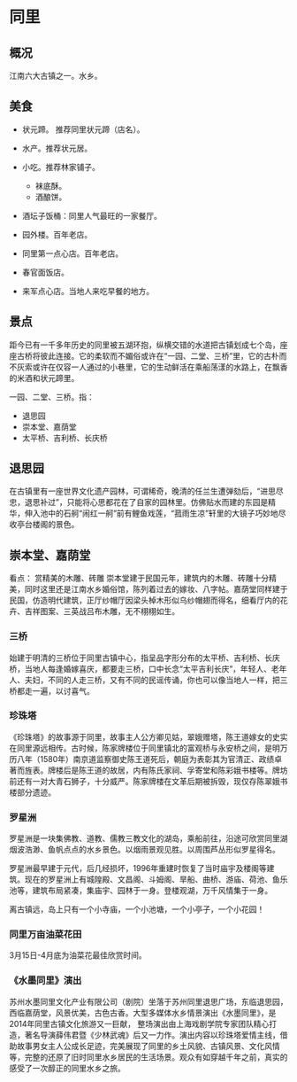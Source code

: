# 同里
## 概况
江南六大古镇之一。水乡。

## 美食
* 状元蹄。 推荐同里状元蹄（店名）。
* 水产。推荐状元居。
* 小吃。推荐林家铺子。
  * 袜底酥。
  * 酒酿饼。

* 酒坛子饭桶：同里人气最旺的一家餐厅。
* 园外楼。百年老店。
* 同里第一点心店。百年老店。
* 春官面饭店。
* 来军点心店。当地人来吃早餐的地方。

## 景点
距今已有一千多年历史的同里被五湖环抱，纵横交错的水道把古镇划成七个岛，座座古桥将彼此连接。它的柔软而不媚俗或许在“一园、二堂、三桥”里，它的古朴而不灰索或许在仅容一人通过的小巷里，它的生动鲜活在乘船荡漾的水路上，在飘香的米酒和状元蹄里。

一园、二堂、三桥。指：
* 退思园
* 崇本堂、嘉荫堂
* 太平桥、吉利桥、长庆桥

## 退思园
在古镇里有一座世界文化遗产园林，可谓稀奇，晚清的任兰生遭弹劾后，“进思尽忠，退思补过”，只能将心思都花在了自家的园林里。仿佛贴水而建的东园是精华，伸入池中的石舸“闹红一舸”前有鲤鱼戏莲，“菰雨生凉”轩里的大镜子巧妙地尽收亭台楼阁的景色。

## 崇本堂、嘉荫堂
看点： 赏精美的木雕、砖雕
崇本堂建于民国元年，建筑内的木雕、砖雕十分精美，同时这里还是江南水乡婚俗馆，陈列着过去的嫁妆、八字帖。嘉荫堂同样建于民国，仿造明代建筑，正厅纱帽厅因梁头棹木形似乌纱帽翅而得名，细看厅内的花卉、吉祥图案、三英战吕布木雕，无不栩栩如生。

### 三桥
始建于明清的三桥位于同里古镇中心，指呈品字形分布的太平桥、吉利桥、长庆桥，当地人每逢婚嫁喜庆，都要走三桥，口中长念“太平吉利长庆”，年轻人、老年人、夫妇，不同的人走三桥，又有不同的民谣传诵，你也可以像当地人一样，把三桥都走一遍，以讨喜气。


### 珍珠塔
《珍珠塔》的故事源于同里，故事主人公方卿见姑，翠娥赠塔，陈王道嫁女的史实在同里源远相传。古时候，陈家牌楼位于同里镇北的富观桥与永安桥之间，是明万历八年（1580年）南京道监察御史陈王道死后，朝庭为表彰其为官清正、政绩卓著而旌表。牌楼后是陈王道的故居，内有陈氏家祠、孚寄堂和陈彩娥书楼等。牌坊前还有一对大青石狮子，十分威严。陈家牌楼在文革后期被拆毁，现仅存陈翠娥书楼部分遗迹。

### 罗星洲
罗星洲是一块集佛教、道教、儒教三教文化的湖岛，乘船前往，沿途可欣赏同里湖烟波浩渺、鱼帆点点的水乡景色。以烟雨景观见胜。以周围芦丛形似罗星得名。

罗星洲最早建于元代，后几经损坏，1996年重建时恢复了当时庙宇及楼阁等建筑。现在的罗星洲上有城隍殿、文昌阁、斗姆阁、旱船、曲桥、游庙、荷池、鱼乐池等，建筑布局紧凑，集庙宇、园林于一身。登楼观湖，万千风情集于一身。

离古镇远，岛上只有一个小寺庙，一个小池塘，一个小亭子，一个小花园！

### 同里万亩油菜花田
3月15日-4月底为油菜花最佳欣赏时间。

### 《水墨同里》演出
苏州水墨同里文化产业有限公司（剧院）坐落于苏州同里退思广场，东临退思园，西临嘉荫堂，风景优美，古色古香。大型多媒体水乡情景演出《水墨同里》，是2014年同里古镇文化旅游又一巨献， 整场演出由上海戏剧学院专家团队精心打造，著名导演薛伟君暨《少林武魂》后又一力作。演出内容以珍珠塔爱情主线，借助故事男女主人公成长足迹，完美展现了同里的乡土风貌、古镇风景、文化风情等，完整的还原了旧时同里水乡居民的生活场景。观众有如穿越千年之前，真实的感受了一次醇正的同里水乡之旅。